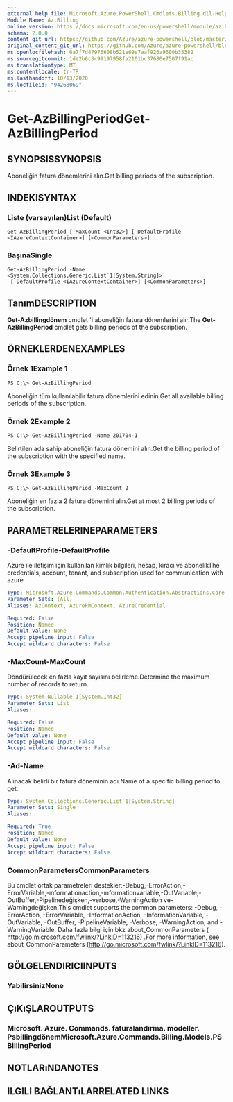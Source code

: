 ```yaml
---
external help file: Microsoft.Azure.PowerShell.Cmdlets.Billing.dll-Help.xml
Module Name: Az.Billing
online version: https://docs.microsoft.com/en-us/powershell/module/az.billing/get-azbillingperiod
schema: 2.0.0
content_git_url: https://github.com/Azure/azure-powershell/blob/master/src/Billing/Billing/help/Get-AzBillingPeriod.md
original_content_git_url: https://github.com/Azure/azure-powershell/blob/master/src/Billing/Billing/help/Get-AzBillingPeriod.md
ms.openlocfilehash: 6a7f7d47976608b521e69e7aaf926a9600b35382
ms.sourcegitcommit: 1de2b6c3c99197958fa2101bc37680e7507f91ac
ms.translationtype: MT
ms.contentlocale: tr-TR
ms.lasthandoff: 10/13/2020
ms.locfileid: "94268069"
---
```

# <span data-ttu-id="d340f-101">Get-AzBillingPeriod</span><span class="sxs-lookup"><span data-stu-id="d340f-101">Get-AzBillingPeriod</span></span>

## <span data-ttu-id="d340f-102">SYNOPSIS</span><span class="sxs-lookup"><span data-stu-id="d340f-102">SYNOPSIS</span></span>
<span data-ttu-id="d340f-103">Aboneliğin fatura dönemlerini alın.</span><span class="sxs-lookup"><span data-stu-id="d340f-103">Get billing periods of the subscription.</span></span>

## <span data-ttu-id="d340f-104">INDEKI</span><span class="sxs-lookup"><span data-stu-id="d340f-104">SYNTAX</span></span>

### <span data-ttu-id="d340f-105">Liste (varsayılan)</span><span class="sxs-lookup"><span data-stu-id="d340f-105">List (Default)</span></span>
```
Get-AzBillingPeriod [-MaxCount <Int32>] [-DefaultProfile <IAzureContextContainer>] [<CommonParameters>]
```

### <span data-ttu-id="d340f-106">Başına</span><span class="sxs-lookup"><span data-stu-id="d340f-106">Single</span></span>
```
Get-AzBillingPeriod -Name <System.Collections.Generic.List`1[System.String]>
 [-DefaultProfile <IAzureContextContainer>] [<CommonParameters>]
```

## <span data-ttu-id="d340f-107">Tanım</span><span class="sxs-lookup"><span data-stu-id="d340f-107">DESCRIPTION</span></span>
<span data-ttu-id="d340f-108">**Get-Azbillingdönem** cmdlet 'i aboneliğin fatura dönemlerini alır.</span><span class="sxs-lookup"><span data-stu-id="d340f-108">The **Get-AzBillingPeriod** cmdlet gets billing periods of the subscription.</span></span>

## <span data-ttu-id="d340f-109">ÖRNEKLERDEN</span><span class="sxs-lookup"><span data-stu-id="d340f-109">EXAMPLES</span></span>

### <span data-ttu-id="d340f-110">Örnek 1</span><span class="sxs-lookup"><span data-stu-id="d340f-110">Example 1</span></span>
```
PS C:\> Get-AzBillingPeriod
```

<span data-ttu-id="d340f-111">Aboneliğin tüm kullanılabilir fatura dönemlerini edinin.</span><span class="sxs-lookup"><span data-stu-id="d340f-111">Get all available billing periods of the subscription.</span></span>

### <span data-ttu-id="d340f-112">Örnek 2</span><span class="sxs-lookup"><span data-stu-id="d340f-112">Example 2</span></span>
```
PS C:\> Get-AzBillingPeriod -Name 201704-1
```

<span data-ttu-id="d340f-113">Belirtilen ada sahip aboneliğin fatura dönemini alın.</span><span class="sxs-lookup"><span data-stu-id="d340f-113">Get the billing period of the subscription with the specified name.</span></span>

### <span data-ttu-id="d340f-114">Örnek 3</span><span class="sxs-lookup"><span data-stu-id="d340f-114">Example 3</span></span>
```
PS C:\> Get-AzBillingPeriod -MaxCount 2
```

<span data-ttu-id="d340f-115">Aboneliğin en fazla 2 fatura dönemini alın.</span><span class="sxs-lookup"><span data-stu-id="d340f-115">Get at most 2 billing periods of the subscription.</span></span>

## <span data-ttu-id="d340f-116">PARAMETRELERINE</span><span class="sxs-lookup"><span data-stu-id="d340f-116">PARAMETERS</span></span>

### <span data-ttu-id="d340f-117">-DefaultProfile</span><span class="sxs-lookup"><span data-stu-id="d340f-117">-DefaultProfile</span></span>
<span data-ttu-id="d340f-118">Azure ile iletişim için kullanılan kimlik bilgileri, hesap, kiracı ve abonelik</span><span class="sxs-lookup"><span data-stu-id="d340f-118">The credentials, account, tenant, and subscription used for communication with azure</span></span>

```yaml
Type: Microsoft.Azure.Commands.Common.Authentication.Abstractions.Core.IAzureContextContainer
Parameter Sets: (All)
Aliases: AzContext, AzureRmContext, AzureCredential

Required: False
Position: Named
Default value: None
Accept pipeline input: False
Accept wildcard characters: False
```

### <span data-ttu-id="d340f-119">-MaxCount</span><span class="sxs-lookup"><span data-stu-id="d340f-119">-MaxCount</span></span>
<span data-ttu-id="d340f-120">Döndürülecek en fazla kayıt sayısını belirleme.</span><span class="sxs-lookup"><span data-stu-id="d340f-120">Determine the maximum number of records to return.</span></span>

```yaml
Type: System.Nullable`1[System.Int32]
Parameter Sets: List
Aliases:

Required: False
Position: Named
Default value: None
Accept pipeline input: False
Accept wildcard characters: False
```

### <span data-ttu-id="d340f-121">-Ad</span><span class="sxs-lookup"><span data-stu-id="d340f-121">-Name</span></span>
<span data-ttu-id="d340f-122">Alınacak belirli bir fatura döneminin adı.</span><span class="sxs-lookup"><span data-stu-id="d340f-122">Name of a specific billing period to get.</span></span>

```yaml
Type: System.Collections.Generic.List`1[System.String]
Parameter Sets: Single
Aliases:

Required: True
Position: Named
Default value: None
Accept pipeline input: False
Accept wildcard characters: False
```

### <span data-ttu-id="d340f-123">CommonParameters</span><span class="sxs-lookup"><span data-stu-id="d340f-123">CommonParameters</span></span>
<span data-ttu-id="d340f-124">Bu cmdlet ortak parametreleri destekler:-Debug,-ErrorAction,-ErrorVariable,-ınformationaction,-ınformationvariable,-OutVariable,-OutBuffer,-Pipelinedeğişken,-verbose,-WarningAction ve-Warningdeğişken.</span><span class="sxs-lookup"><span data-stu-id="d340f-124">This cmdlet supports the common parameters: -Debug, -ErrorAction, -ErrorVariable, -InformationAction, -InformationVariable, -OutVariable, -OutBuffer, -PipelineVariable, -Verbose, -WarningAction, and -WarningVariable.</span></span> <span data-ttu-id="d340f-125">Daha fazla bilgi için bkz about_CommonParameters ( http://go.microsoft.com/fwlink/?LinkID=113216) .</span><span class="sxs-lookup"><span data-stu-id="d340f-125">For more information, see about_CommonParameters (http://go.microsoft.com/fwlink/?LinkID=113216).</span></span>

## <span data-ttu-id="d340f-126">GÖLGELENDIRICI</span><span class="sxs-lookup"><span data-stu-id="d340f-126">INPUTS</span></span>

### <span data-ttu-id="d340f-127">Yabilirsiniz</span><span class="sxs-lookup"><span data-stu-id="d340f-127">None</span></span>

## <span data-ttu-id="d340f-128">ÇıKıŞLAR</span><span class="sxs-lookup"><span data-stu-id="d340f-128">OUTPUTS</span></span>

### <span data-ttu-id="d340f-129">Microsoft. Azure. Commands. faturalandırma. modeller. Psbillingdönem</span><span class="sxs-lookup"><span data-stu-id="d340f-129">Microsoft.Azure.Commands.Billing.Models.PSBillingPeriod</span></span>

## <span data-ttu-id="d340f-130">NOTLARıNDA</span><span class="sxs-lookup"><span data-stu-id="d340f-130">NOTES</span></span>

## <span data-ttu-id="d340f-131">ILGILI BAĞLANTıLAR</span><span class="sxs-lookup"><span data-stu-id="d340f-131">RELATED LINKS</span></span>
